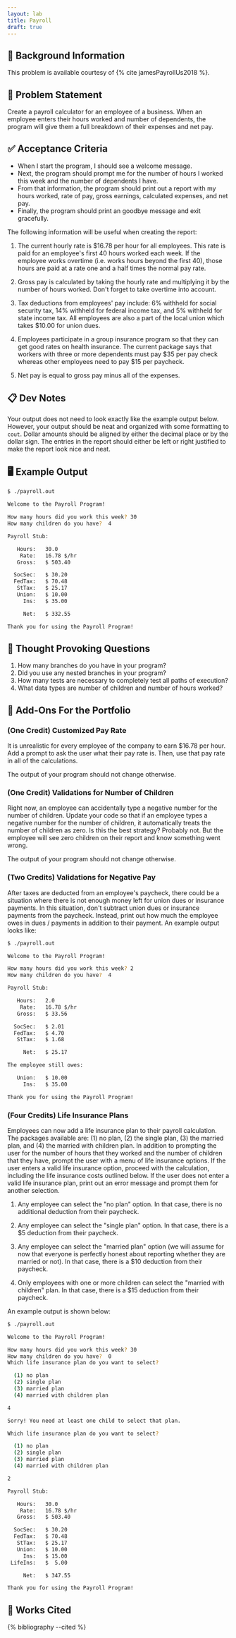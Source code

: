 ```yaml
---
layout: lab
title: Payroll
draft: true
---
```


## 🔖 Background Information

This problem is available courtesy of {% cite jamesPayrollUs2018 %}.

## 🎯 Problem Statement

Create a payroll calculator for an employee of a business. When an employee enters their hours worked and number of dependents, the program will give them a full breakdown of their expenses and net pay.

## ✅ Acceptance Criteria

* When I start the program, I should see a welcome message.
* Next, the program should prompt me for the number of hours I worked this week and the number of dependents I have.
* From that information, the program should print out a report with my hours worked, rate of pay, gross earnings, calculated expenses, and net pay.
* Finally, the program should print an goodbye message and exit gracefully.

The following information will be useful when creating the report:

1. The current hourly rate is $16.78 per hour for all employees. This rate is paid for an employee's first 40 hours worked each week. If the employee works overtime (i.e. works hours beyond the first 40), those hours are paid at a rate one and a half times the normal pay rate.

2. Gross pay is calculated by taking the hourly rate and multiplying it by the number of hours worked. Don't forget to take overtime into account.

3. Tax deductions from employees' pay include: 6% withheld for social security tax, 14% withheld for federal income tax, and 5% withheld for state income tax. All employees are also a part of the local union which takes $10.00 for union dues.

4. Employees participate in a group insurance program so that they can get good rates on health insurance. The current package says that workers with three or more dependents must pay $35 per pay check whereas other employees need to pay $15 per paycheck.

5. Net pay is equal to gross pay minus all of the expenses.

## 📋 Dev Notes

Your output does not need to look exactly like the example output below. However, your output should be neat and organized with some formatting to `cout`. Dollar amounts should be aligned by either the decimal place or by the dollar sign. The entries in the report should either be left or right justified to make the report look nice and neat.

## 🖥️ Example Output

```bash
$ ./payroll.out

Welcome to the Payroll Program!

How many hours did you work this week? 30
How many children do you have?  4

Payroll Stub:

   Hours:   30.0
    Rate:   16.78 $/hr
   Gross:   $ 503.40

  SocSec:   $ 30.20
  FedTax:   $ 70.48
   StTax:   $ 25.17
   Union:   $ 10.00
     Ins:   $ 35.00

     Net:   $ 332.55

Thank you for using the Payroll Program!
```

## 📝 Thought Provoking Questions

1. How many branches do you have in your program?
2. Did you use any nested branches in your program?
3. How many tests are necessary to completely test all paths of execution?
4. What data types are number of children and number of hours worked?

## 💼 Add-Ons For the Portfolio

### (One Credit) Customized Pay Rate

It is unrealistic for every employee of the company to earn $16.78 per hour. Add a prompt to ask the user what their pay rate is. Then, use that pay rate in all of the calculations.

The output of your program should not change otherwise.

### (One Credit) Validations for Number of Children

Right now, an employee can accidentally type a negative number for the number of children. Update your code so that if an employee types a negative number for the number of children, it automatically treats the number of children as zero. Is this the best strategy? Probably not. But the employee will see zero children on their report and know something went wrong.

The output of your program should not change otherwise.

### (Two Credits) Validations for Negative Pay

After taxes are deducted from an employee's paycheck, there could be a situation where there is not enough money left for union dues or insurance payments. In this situation, don't subtract union dues or insurance payments from the paycheck. Instead, print out how much the employee owes in dues / payments in addition to their payment. An example output looks like:

```bash
$ ./payroll.out

Welcome to the Payroll Program!

How many hours did you work this week? 2
How many children do you have?  4

Payroll Stub:

   Hours:   2.0
    Rate:   16.78 $/hr
   Gross:   $ 33.56

  SocSec:   $ 2.01
  FedTax:   $ 4.70
   StTax:   $ 1.68

     Net:   $ 25.17

The employee still owes:

   Union:   $ 10.00
     Ins:   $ 35.00

Thank you for using the Payroll Program!
```

### (Four Credits) Life Insurance Plans

Employees can now add a life insurance plan to their payroll calculation. The packages available are: (1) no plan, (2) the single plan, (3) the married plan, and (4) the married with children plan. In addition to prompting the user for the number of hours that they worked and the number of children that they have, prompt the user with a menu of life insurance options. If the user enters a valid life insurance option, proceed with the calculation, including the life insurance costs outlined below. If the user does not enter a valid life insurance plan, print out an error message and prompt them for another selection.

1. Any employee can select the "no plan" option. In that case, there is no additional deduction from their paycheck.

2. Any employee can select the "single plan" option. In that case, there is a $5 deduction from their paycheck.

3. Any employee can select the "married plan" option (we will assume for now that everyone is perfectly honest about reporting whether they are married or not). In that case, there is a $10 deduction from their paycheck.

4. Only employees with one or more children can select the "married with children" plan. In that case, there is a $15 deduction from their paycheck.

An example output is shown below:

```bash
$ ./payroll.out

Welcome to the Payroll Program!

How many hours did you work this week? 30
How many children do you have?  0
Which life insurance plan do you want to select?

  (1) no plan
  (2) single plan
  (3) married plan
  (4) married with children plan

4

Sorry! You need at least one child to select that plan.

Which life insurance plan do you want to select?

  (1) no plan
  (2) single plan
  (3) married plan
  (4) married with children plan

2

Payroll Stub:

   Hours:   30.0
    Rate:   16.78 $/hr
   Gross:   $ 503.40

  SocSec:   $ 30.20
  FedTax:   $ 70.48
   StTax:   $ 25.17
   Union:   $ 10.00
     Ins:   $ 15.00
 LifeIns:   $  5.00

     Net:   $ 347.55

Thank you for using the Payroll Program!
```

## 📘 Works Cited

{% bibliography --cited %}
